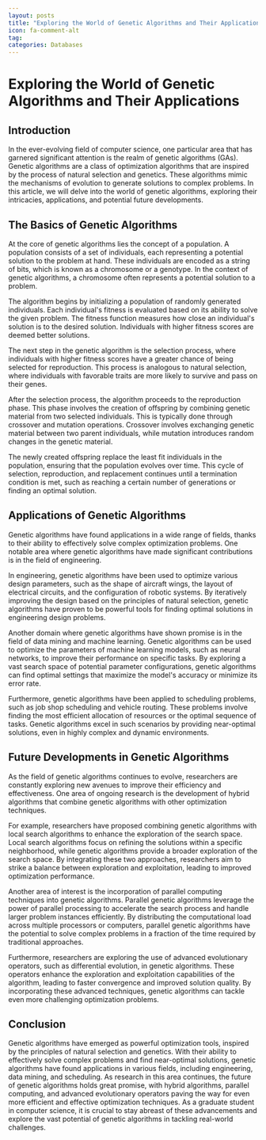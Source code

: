 ```yaml
---
layout: posts
title: "Exploring the World of Genetic Algorithms and Their Applications"
icon: fa-comment-alt
tag:      
categories: Databases
---
```



# Exploring the World of Genetic Algorithms and Their Applications

## Introduction

In the ever-evolving field of computer science, one particular area that has garnered significant attention is the realm of genetic algorithms (GAs). Genetic algorithms are a class of optimization algorithms that are inspired by the process of natural selection and genetics. These algorithms mimic the mechanisms of evolution to generate solutions to complex problems. In this article, we will delve into the world of genetic algorithms, exploring their intricacies, applications, and potential future developments.

## The Basics of Genetic Algorithms

At the core of genetic algorithms lies the concept of a population. A population consists of a set of individuals, each representing a potential solution to the problem at hand. These individuals are encoded as a string of bits, which is known as a chromosome or a genotype. In the context of genetic algorithms, a chromosome often represents a potential solution to a problem.

The algorithm begins by initializing a population of randomly generated individuals. Each individual's fitness is evaluated based on its ability to solve the given problem. The fitness function measures how close an individual's solution is to the desired solution. Individuals with higher fitness scores are deemed better solutions.

The next step in the genetic algorithm is the selection process, where individuals with higher fitness scores have a greater chance of being selected for reproduction. This process is analogous to natural selection, where individuals with favorable traits are more likely to survive and pass on their genes.

After the selection process, the algorithm proceeds to the reproduction phase. This phase involves the creation of offspring by combining genetic material from two selected individuals. This is typically done through crossover and mutation operations. Crossover involves exchanging genetic material between two parent individuals, while mutation introduces random changes in the genetic material.

The newly created offspring replace the least fit individuals in the population, ensuring that the population evolves over time. This cycle of selection, reproduction, and replacement continues until a termination condition is met, such as reaching a certain number of generations or finding an optimal solution.

## Applications of Genetic Algorithms

Genetic algorithms have found applications in a wide range of fields, thanks to their ability to effectively solve complex optimization problems. One notable area where genetic algorithms have made significant contributions is in the field of engineering.

In engineering, genetic algorithms have been used to optimize various design parameters, such as the shape of aircraft wings, the layout of electrical circuits, and the configuration of robotic systems. By iteratively improving the design based on the principles of natural selection, genetic algorithms have proven to be powerful tools for finding optimal solutions in engineering design problems.

Another domain where genetic algorithms have shown promise is in the field of data mining and machine learning. Genetic algorithms can be used to optimize the parameters of machine learning models, such as neural networks, to improve their performance on specific tasks. By exploring a vast search space of potential parameter configurations, genetic algorithms can find optimal settings that maximize the model's accuracy or minimize its error rate.

Furthermore, genetic algorithms have been applied to scheduling problems, such as job shop scheduling and vehicle routing. These problems involve finding the most efficient allocation of resources or the optimal sequence of tasks. Genetic algorithms excel in such scenarios by providing near-optimal solutions, even in highly complex and dynamic environments.

## Future Developments in Genetic Algorithms

As the field of genetic algorithms continues to evolve, researchers are constantly exploring new avenues to improve their efficiency and effectiveness. One area of ongoing research is the development of hybrid algorithms that combine genetic algorithms with other optimization techniques.

For example, researchers have proposed combining genetic algorithms with local search algorithms to enhance the exploration of the search space. Local search algorithms focus on refining the solutions within a specific neighborhood, while genetic algorithms provide a broader exploration of the search space. By integrating these two approaches, researchers aim to strike a balance between exploration and exploitation, leading to improved optimization performance.

Another area of interest is the incorporation of parallel computing techniques into genetic algorithms. Parallel genetic algorithms leverage the power of parallel processing to accelerate the search process and handle larger problem instances efficiently. By distributing the computational load across multiple processors or computers, parallel genetic algorithms have the potential to solve complex problems in a fraction of the time required by traditional approaches.

Furthermore, researchers are exploring the use of advanced evolutionary operators, such as differential evolution, in genetic algorithms. These operators enhance the exploration and exploitation capabilities of the algorithm, leading to faster convergence and improved solution quality. By incorporating these advanced techniques, genetic algorithms can tackle even more challenging optimization problems.

## Conclusion

Genetic algorithms have emerged as powerful optimization tools, inspired by the principles of natural selection and genetics. With their ability to effectively solve complex problems and find near-optimal solutions, genetic algorithms have found applications in various fields, including engineering, data mining, and scheduling. As research in this area continues, the future of genetic algorithms holds great promise, with hybrid algorithms, parallel computing, and advanced evolutionary operators paving the way for even more efficient and effective optimization techniques. As a graduate student in computer science, it is crucial to stay abreast of these advancements and explore the vast potential of genetic algorithms in tackling real-world challenges.